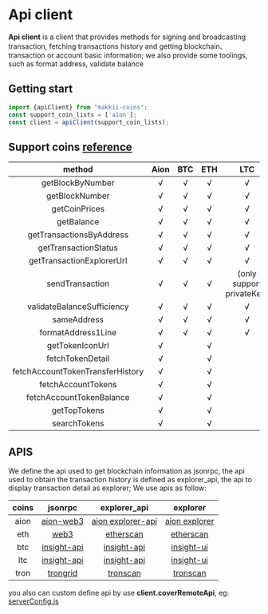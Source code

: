 # Api client 
**Api client** is a client that provides methods for signing and broadcasting transaction, fetching transactions history and getting blockchain、transaction or account basic information; we also provide some toolings, such as format address, validate balance


## Getting start
```js
import {apiClient} from "makkii-coins";
const support_coin_lists = ['aion'];
const client = apiClient(support_coin_lists);
```
## Support coins [reference](../packages/makkii-core/index.d.ts)
| method | Aion | BTC | ETH | LTC | TRON |
|:---:|:---:|:---:|:---:|:---:|:---:|
|getBlockByNumber|√|√|√|√|√|
|getBlockNumber|√|√|√|√|√|
|getCoinPrices|√|√|√|√|√|
|getBalance|√|√|√|√|√|
|getTransactionsByAddress|√|√|√|√|√|
|getTransactionStatus|√|√|√|√|√|
|getTransactionExplorerUrl|√|√|√|√|√|
|sendTransaction|√|√|√|(only support privateKey)|(only support privateKey)|
|validateBalanceSufficiency|√|√|√|√|√|
|sameAddress|√|√|√|√|√|
|formatAddress1Line|√|√|√|√|√|
|getTokenIconUrl|√| |√|||
|fetchTokenDetail|√| |√||||
|fetchAccountTokenTransferHistory|√| |√|||
|fetchAccountTokens|√| |√|||
|fetchAccountTokenBalance|√| |√|||
|getTopTokens|√| |√|||
|searchTokens|√| |√|||

## APIS
We define the api used to get blockchain information as jsonrpc, the api used to obtain the transaction history is defined as explorer_api, the api to display transaction detail as explorer; We use apis as follow:

|coins|jsonrpc|explorer_api|explorer|
|:---:|:---:|:---:|:---:|
| aion| [aion-web3](https://github.com/aionnetwork/aion_web3/wiki/API:-web3)| [aion explorer-api](https://github.com/aionnetwork/explorer_API)| [aion explorer](https://mainnet.theoan.com/#/dashboard)|
| eth| [web3](https://web3js.readthedocs.io/en/v1.2.2/)| [etherscan](https://etherscan.io/apis)| [etherscan](https://etherscan.io/)|
| btc | [insight-api](https://github.com/bitpay/insight-api/tree/v0.4.3)| [insight-api](https://github.com/bitpay/insight-api/tree/v0.4.3)| [insight-ui](https://github.com/bitpay/insight/tree/v0.4.0)|
| ltc | [insight-api](https://github.com/litecoin-project/insight-lite-api)| [insight-api](https://github.com/litecoin-project/insight-lite-api)| [insight-ui](https://github.com/litecoin-project/insight-lite-ui)|
| tron| [trongrid](https://developers.tron.network/reference)| [tronscan](https://tronscan.org/#/)| [tronscan](https://tronscan.org/#/)|

you also can custom define api by use **client.coverRemoteApi**, eg: [serverConfig.js](../coins/server.json) 




